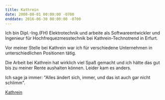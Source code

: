 ```yaml
---
title: Kathrein
date: 2008-08-01 00:00:00 -0700
enddate: 2016-06-30 00:00:00 -0700
---
```


Ich bin Dipl.-Ing.(FH) Elektrotechnik und arbeite als Softwareentwickler und Ingenieur für Hochfrequezmesstechnik bei Kathrein-Technotrend in Erfurt.

Vor meiner Stelle bei Kathrein war ich für verschiedene Unternehmen in unterschiedlichen Positionen tätig.

Die Arbeit bei Kathrein hat wirklich viel Spaß gemacht und ich hätte das gut bis zu meiner Rente aushalten können. Leider kam es anders.

Ich sage ja immer: "Alles ändert sich, immer, und das ist auch gar nicht schlimm".

[Kathrein](https://www.kathrein-ds.com/)

